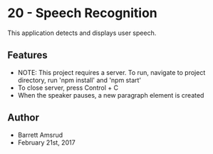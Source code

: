 # 20 - Speech Recognition

This application detects and displays user speech.

## Features

- NOTE: This project requires a server.  To run, navigate to project directory, run 'npm install' and 'npm start'
- To close server, press Control + C
- When the speaker pauses, a new paragraph element is created

## Author

- Barrett Amsrud
- February 21st, 2017
